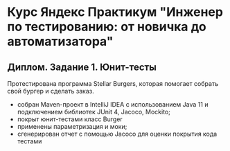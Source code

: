 # Курс Яндекс Практикум "Инженер по тестированию: от новичка до автоматизатора"
## Диплом. Задание 1. Юнит-тесты

Протестирована программа Stellar Burgers, которая помогает собрать свой бургер и сделать заказ.

- собран Maven-проект в IntelliJ IDEA с использованием Java 11 и подключением библиотек JUnit 4, Jacoco, Mockito;
- покрыт юнит-тестами класс Burger
- применены параметризация и моки;
- сгенерирован отчет с помощью Jacoco для оценки покрытия кода тестами

